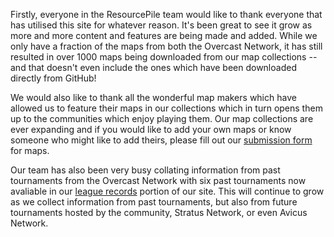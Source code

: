 Firstly, everyone in the ResourcePile team would like to thank everyone that has utilised this site for whatever reason. It's been great to see it grow as more and more content and features are being made and added. While we only have a fraction of the maps from both the Overcast Network, it has still resulted in over 1000 maps being downloaded from our map collections -- and that doesn't even include the ones which have been downloaded directly from GitHub!

We would also like to thank all the wonderful map makers which have allowed us to feature their maps in our collections which in turn opens them up to the communities which enjoy playing them. Our map collections are ever expanding and if you would like to add your own maps or know someone who might like to add theirs, please fill out our [submission form](https://mcresourcepile.github.io/admin/forms/maps) for maps. 

Our team has also been very busy collating information from past tournaments from the Overcast Network with six past tournaments now avaliable in our [league records](https://mcresourcepile.github.io/leagues/overcast/) portion of our site. This will continue to grow as we collect information from past tournaments, but also from future tournaments hosted by the community, Stratus Network, or even Avicus Network.